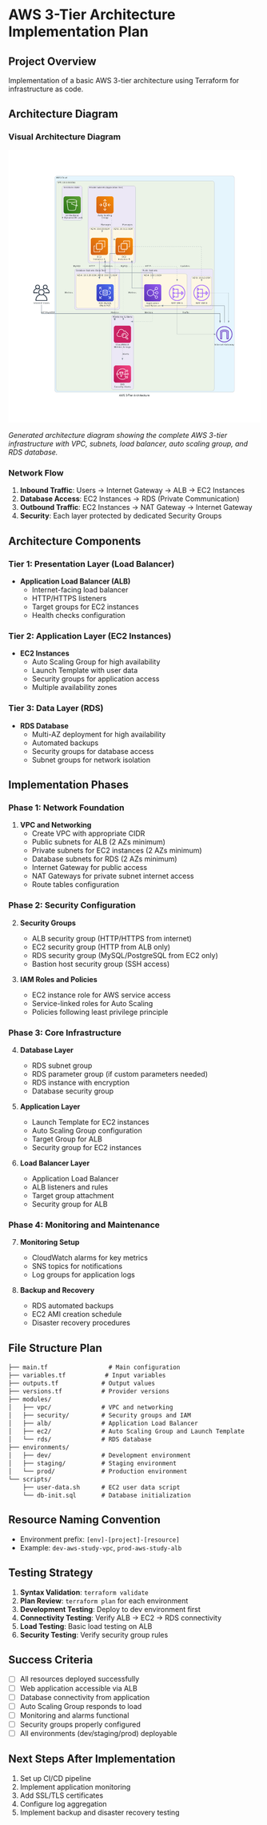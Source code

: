 # AWS 3-Tier Architecture Implementation Plan

## Project Overview
Implementation of a basic AWS 3-tier architecture using Terraform for infrastructure as code.

## Architecture Diagram

### Visual Architecture Diagram
![AWS 3-Tier Architecture](aws_architecture.png)

*Generated architecture diagram showing the complete AWS 3-tier infrastructure with VPC, subnets, load balancer, auto scaling group, and RDS database.*

### Network Flow
1. **Inbound Traffic**: Users → Internet Gateway → ALB → EC2 Instances
2. **Database Access**: EC2 Instances → RDS (Private Communication)
3. **Outbound Traffic**: EC2 Instances → NAT Gateway → Internet Gateway
4. **Security**: Each layer protected by dedicated Security Groups

## Architecture Components

### Tier 1: Presentation Layer (Load Balancer)
- **Application Load Balancer (ALB)**
  - Internet-facing load balancer
  - HTTP/HTTPS listeners
  - Target groups for EC2 instances
  - Health checks configuration

### Tier 2: Application Layer (EC2 Instances)
- **EC2 Instances**
  - Auto Scaling Group for high availability
  - Launch Template with user data
  - Security groups for application access
  - Multiple availability zones

### Tier 3: Data Layer (RDS)
- **RDS Database**
  - Multi-AZ deployment for high availability
  - Automated backups
  - Security groups for database access
  - Subnet groups for network isolation

## Implementation Phases

### Phase 1: Network Foundation
1. **VPC and Networking**
   - Create VPC with appropriate CIDR
   - Public subnets for ALB (2 AZs minimum)
   - Private subnets for EC2 instances (2 AZs minimum)
   - Database subnets for RDS (2 AZs minimum)
   - Internet Gateway for public access
   - NAT Gateways for private subnet internet access
   - Route tables configuration

### Phase 2: Security Configuration
2. **Security Groups**
   - ALB security group (HTTP/HTTPS from internet)
   - EC2 security group (HTTP from ALB only)
   - RDS security group (MySQL/PostgreSQL from EC2 only)
   - Bastion host security group (SSH access)

3. **IAM Roles and Policies**
   - EC2 instance role for AWS service access
   - Service-linked roles for Auto Scaling
   - Policies following least privilege principle

### Phase 3: Core Infrastructure
4. **Database Layer**
   - RDS subnet group
   - RDS parameter group (if custom parameters needed)
   - RDS instance with encryption
   - Database security group

5. **Application Layer**
   - Launch Template for EC2 instances
   - Auto Scaling Group configuration
   - Target Group for ALB
   - Security group for EC2 instances

6. **Load Balancer Layer**
   - Application Load Balancer
   - ALB listeners and rules
   - Target group attachment
   - Security group for ALB

### Phase 4: Monitoring and Maintenance
7. **Monitoring Setup**
   - CloudWatch alarms for key metrics
   - SNS topics for notifications
   - Log groups for application logs

8. **Backup and Recovery**
   - RDS automated backups
   - EC2 AMI creation schedule
   - Disaster recovery procedures

## File Structure Plan
```
├── main.tf                 # Main configuration
├── variables.tf           # Input variables
├── outputs.tf            # Output values
├── versions.tf           # Provider versions
├── modules/
│   ├── vpc/              # VPC and networking
│   ├── security/         # Security groups and IAM
│   ├── alb/              # Application Load Balancer
│   ├── ec2/              # Auto Scaling Group and Launch Template
│   └── rds/              # RDS database
├── environments/
│   ├── dev/              # Development environment
│   ├── staging/          # Staging environment
│   └── prod/             # Production environment
└── scripts/
    ├── user-data.sh      # EC2 user data script
    └── db-init.sql       # Database initialization
```

## Resource Naming Convention
- Environment prefix: `[env]-[project]-[resource]`
- Example: `dev-aws-study-vpc`, `prod-aws-study-alb`

## Testing Strategy
1. **Syntax Validation**: `terraform validate`
2. **Plan Review**: `terraform plan` for each environment
3. **Development Testing**: Deploy to dev environment first
4. **Connectivity Testing**: Verify ALB → EC2 → RDS connectivity
5. **Load Testing**: Basic load testing on ALB
6. **Security Testing**: Verify security group rules

## Success Criteria
- [ ] All resources deployed successfully
- [ ] Web application accessible via ALB
- [ ] Database connectivity from application
- [ ] Auto Scaling Group responds to load
- [ ] Monitoring and alarms functional
- [ ] Security groups properly configured
- [ ] All environments (dev/staging/prod) deployable

## Next Steps After Implementation
1. Set up CI/CD pipeline
2. Implement application monitoring
3. Add SSL/TLS certificates
4. Configure log aggregation
5. Implement backup and disaster recovery testing
